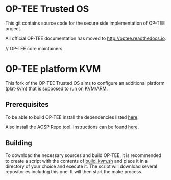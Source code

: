 # OP-TEE Trusted OS
This git contains source code for the secure side implementation of OP-TEE
project.

All official OP-TEE documentation has moved to http://optee.readthedocs.io.

// OP-TEE core maintainers

# OP-TEE platform KVM
This fork of the OP-TEE Trusted OS aims to configure an additional platform ([plat-kvm](https://github.com/Lenz-K/optee_os_kvm/tree/plat-kvm/core/arch/arm/plat-kvm)) that is supposed to run on KVM/ARM.

## Prerequisites

To be able to build OP-TEE install the dependencies listed [here](https://optee.readthedocs.io/en/latest/building/prerequisites.html).

Also install the AOSP Repo tool. Instructions can be found [here](https://source.android.com/setup/develop#installing-repo).

## Building

To download the necessary sources and build OP-TEE, it is recommended to create a script with the contents of [build_kvm.sh](https://github.com/Lenz-K/optee_os_kvm/blob/plat-kvm/build_kvm.sh) and place it in a directory of your choice and execute it. The script will download several repositories includng this one. It will then start the make process.

